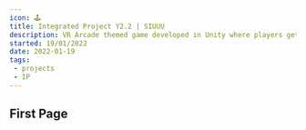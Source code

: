 ```yaml
---
icon: 🕹️
title: Integrated Project Y2.2 | SIUUU
description: VR Arcade themed game developed in Unity where players get to access and play 3 different games in the VR world
started: 19/01/2022
date: 2022-01-19
tags: 
 - projects
 - IP
---
```


## First Page